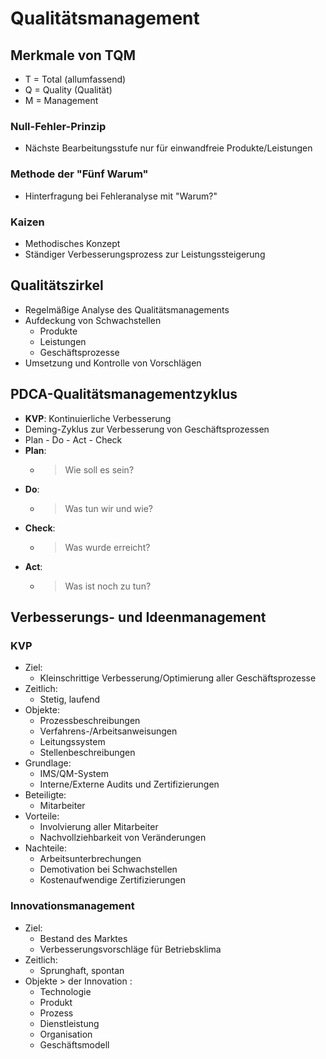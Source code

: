 # Qualitätsmanagement

## Merkmale von TQM
- T = Total (allumfassend)
- Q = Quality (Qualität)
- M = Management

### Null-Fehler-Prinzip
- Nächste Bearbeitungsstufe nur für einwandfreie Produkte/Leistungen

### Methode der "Fünf Warum"
- Hinterfragung bei Fehleranalyse mit "Warum?"

### Kaizen
- Methodisches Konzept
- Ständiger Verbesserungsprozess zur Leistungssteigerung

## Qualitätszirkel
- Regelmäßige Analyse des Qualitätsmanagements
- Aufdeckung von Schwachstellen
  - Produkte
  - Leistungen
  - Geschäftsprozesse
- Umsetzung und Kontrolle von Vorschlägen

## PDCA-Qualitätsmanagementzyklus
- **KVP**: Kontinuierliche Verbesserung
- Deming-Zyklus zur Verbesserung von Geschäftsprozessen
- Plan - Do - Act - Check
- **Plan**:
  - > Wie soll es sein?
- **Do**:
  - > Was tun wir und wie?
- **Check**:
  - > Was wurde erreicht?
- **Act**:
  - > Was ist noch zu tun?

## Verbesserungs- und Ideenmanagement

### KVP
- Ziel:
  - Kleinschrittige Verbesserung/Optimierung aller Geschäftsprozesse
- Zeitlich:
  - Stetig, laufend
- Objekte:
  - Prozessbeschreibungen
  - Verfahrens-/Arbeitsanweisungen
  - Leitungssystem
  - Stellenbeschreibungen
- Grundlage:
  - IMS/QM-System
  - Interne/Externe Audits und Zertifizierungen
- Beteiligte:
  - Mitarbeiter
- Vorteile:
  - Involvierung aller Mitarbeiter
  - Nachvollziehbarkeit von Veränderungen
- Nachteile:
  - Arbeitsunterbrechungen
  - Demotivation bei Schwachstellen
  - Kostenaufwendige Zertifizierungen
 
### Innovationsmanagement
- Ziel:
  - Bestand des Marktes
  - Verbesserungsvorschläge für Betriebsklima
- Zeitlich:
  - Sprunghaft, spontan
- Objekte > der Innovation :
  - Technologie
  - Produkt
  - Prozess
  - Dienstleistung
  - Organisation
  - Geschäftsmodell
